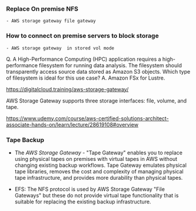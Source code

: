 ### Replace On premise NFS
    - AWS storage gateway file gateway

### How to connect on premise servers to block storage
    - AWS storage gateway  in stored vol mode




Q. A High-Performance Computing (HPC) application requires a high-performance filesystem for running data analysis. The filesystem should transparently access source data stored as Amazon S3 objects. Which type of filesystem is ideal for this use case?
A. Amazon FSx for Lustre.



https://digitalcloud.training/aws-storage-gateway/

AWS Storage Gateway supports three storage interfaces: file, volume, and tape.

https://www.udemy.com/course/aws-certified-solutions-architect-associate-hands-on/learn/lecture/28619108#overview


### Tape Backup
* The *AWS Storage Gateway* - "Tape Gateway" enables you to replace using physical tapes on premises with virtual tapes in AWS without changing existing backup workflows. Tape Gateway emulates physical tape libraries, removes the cost and complexity of managing physical tape infrastructure, and provides more durability than physical tapes.


* EFS: The NFS protocol is used by AWS Storage Gateway "File Gateways" but these do not provide virtual tape functionality that is suitable for replacing the existing backup infrastructure.
